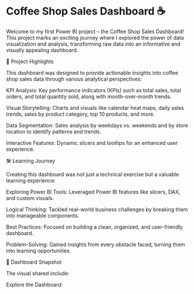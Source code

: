# Coffee Shop Sales Dashboard :coffee:

Welcome to my first Power BI project – the Coffee Shop Sales Dashboard! This project marks an exciting journey where I explored the power of data visualization and analysis, 
transforming raw data into an informative and visually appealing dashboard.

🌟 Project Highlights

This dashboard was designed to provide actionable insights into coffee shop sales data through various analytical perspectives:

KPI Analysis: Key performance indicators (KPIs) such as total sales, total orders, and total quantity sold, along with month-over-month trends.

Visual Storytelling: Charts and visuals like calendar heat maps, daily sales trends, sales by product category, top 10 products, and more.

Data Segmentation: Sales analysis by weekdays vs. weekends and by store location to identify patterns and trends.

Interactive Features: Dynamic slicers and tooltips for an enhanced user experience.

🛠 Learning Journey

Creating this dashboard was not just a technical exercise but a valuable learning experience:

Exploring Power BI Tools: Leveraged Power BI features like slicers, DAX, and custom visuals.

Logical Thinking: Tackled real-world business challenges by breaking them into manageable components.

Best Practices: Focused on building a clean, organized, and user-friendly dashboard.

Problem-Solving: Gained insights from every obstacle faced, turning them into learning opportunities.

🎨 Dashboard Snapshot

The visual shared include:


Explore the Dashboard: 
